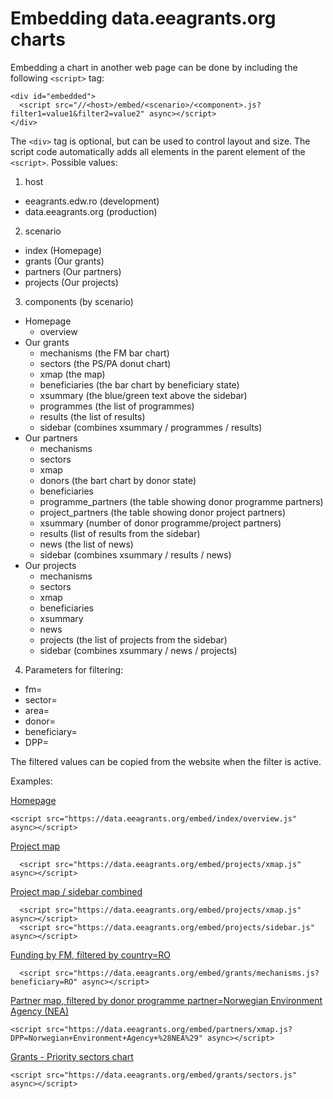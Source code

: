 # Embedding data.eeagrants.org charts

Embedding a chart in another web page can be done by including the following `<script>` tag:

```
<div id="embedded">
  <script src="//<host>/embed/<scenario>/<component>.js?filter1=value1&filter2=value2" async></script>
</div>
```

The `<div>` tag is optional, but can be used to control layout and size. The script code automatically adds all elements in the parent element of the `<script>`.
Possible values:

1. host
  * eeagrants.edw.ro (development)
  * data.eeagrants.org (production)

2. scenario
  * index (Homepage)
  * grants (Our grants)
  * partners (Our partners)
  * projects (Our projects)

3. components (by scenario)
  * Homepage
    * overview
  * Our grants
    * mechanisms (the FM bar chart)
    * sectors (the PS/PA donut chart)
    * xmap (the map)
    * beneficiaries (the bar chart by beneficiary state)
    * xsummary (the blue/green text above the sidebar)
    * programmes (the list of programmes)
    * results (the list of results)
    * sidebar (combines xsummary / programmes / results)
  * Our partners
    * mechanisms
    * sectors
    * xmap
    * donors (the bart chart by donor state)
    * beneficiaries
    * programme_partners (the table showing donor programme partners)
    * project_partners (the table showing donor project partners)
    * xsummary (number of donor programme/project partners)
    * results (list of results from the sidebar)
    * news (the list of news)
    * sidebar (combines xsummary / results / news)
  * Our projects
    * mechanisms
    * sectors
    * xmap
    * beneficiaries
    * xsummary
    * news
    * projects (the list of projects from the sidebar)
    * sidebar (combines xsummary / news / projects)

4. Parameters for filtering: 

  * fm=
  * sector=
  * area=
  * donor=
  * beneficiary=
  * DPP=

The filtered values can be copied from the website when the filter is active.


Examples:

<a href="https://eea-norway-grants.github.io/prototyping/embed/homepage.html" target="_blank">Homepage</a>
```
<script src="https://data.eeagrants.org/embed/index/overview.js" async></script>
```

<a href="https://eea-norway-grants.github.io/prototyping/embed/project_map.html" target="_blank">Project map</a>
```
  <script src="https://data.eeagrants.org/embed/projects/xmap.js" async></script>
```

<a href="https://eea-norway-grants.github.io/prototyping/embed/project_map-sidebar.html" target="_blank">Project map / sidebar combined</a>
```
  <script src="https://data.eeagrants.org/embed/projects/xmap.js" async></script>
  <script src="https://data.eeagrants.org/embed/projects/sidebar.js" async></script>
```

<a href="https://eea-norway-grants.github.io/prototyping/embed/fm.html" target="_blank">Funding by FM, filtered by country=RO</a>
```
  <script src="https://data.eeagrants.org/embed/grants/mechanisms.js?beneficiary=RO" async></script>
```

<a href="https://eea-norway-grants.github.io/prototyping/embed/partner_map.html" target="_blank">Partner map, filtered by donor programme partner=Norwegian Environment Agency (NEA)</a>
```
<script src="https://data.eeagrants.org/embed/partners/xmap.js?DPP=Norwegian+Environment+Agency+%28NEA%29" async></script>
```

<a href="https://eea-norway-grants.github.io/prototyping/embed/sectors.html" target="_blank">Grants - Priority sectors chart</a>
```
<script src="https://data.eeagrants.org/embed/grants/sectors.js" async></script>
```
